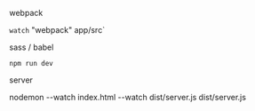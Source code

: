 webpack

`watch` "webpack" app/src`

sass / babel

`npm run dev`

server

nodemon --watch index.html --watch dist/server.js dist/server.js
